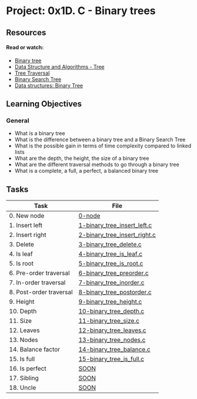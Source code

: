 # Project: 0x1D. C - Binary trees

## Resources

#### Read or watch:

* [Binary tree](https://intranet.alxswe.com/rltoken/1F2x42-8vUbOmU4L1C1KMg)
* [Data Structure and Algorithms - Tree](https://intranet.alxswe.com/rltoken/QmcTMCkQyrgMjrqoWxYdhw)
* [Tree Traversal](https://intranet.alxswe.com/rltoken/z6ZaXr_RxwE5nTHAUx_dfQ)
* [Binary Search Tree](https://intranet.alxswe.com/rltoken/qO5dBlMnYJzbaWG3xVpcnQ)
* [Data structures: Binary Tree](https://intranet.alxswe.com/rltoken/BeyJ2gjlE7_djwRiDyeHig)
## Learning Objectives

### General

* What is a binary tree
* What is the difference between a binary tree and a Binary Search Tree
* What is the possible gain in terms of time complexity compared to linked lists
* What are the depth, the height, the size of a binary tree
* What are the different traversal methods to go through a binary tree
* What is a complete, a full, a perfect, a balanced binary tree
## Tasks

| Task | File |
| ---- | ---- |
| 0. New node | [0-node](./0-node) |
| 1. Insert left | [1-binary_tree_insert_left.c](1-binary_tree_insert_left.c) |
| 2. Insert right | [2-binary_tree_insert_right.c](2-binary_tree_insert_right.c) |
| 3. Delete | [3-binary_tree_delete.c](3-binary_tree_delete.c) |
| 4. Is leaf | [4-binary_tree_is_leaf.c](4-binary_tree_is_leaf.c) |
| 5. Is root | [5-binary_tree_is_root.c](5-binary_tree_is_root.c) |
| 6. Pre-order traversal | [6-binary_tree_preorder.c](./6-binary_tree_preorder.c) |
| 7. In-order traversal | [7-binary_tree_inorder.c](./7-binary_tree_inorder.c) |
| 8. Post-order traversal | [8-binary_tree_postorder.c](./8-binary_tree_postorder.c) |
| 9. Height | [9-binary_tree_height.c](./9-binary_tree_height.c) |
| 10. Depth | [10-binary_tree_depth.c](./10-binary_tree_depth.c) |
| 11. Size | [11-binary_tree_size.c](./11-binary_tree_size.c) |
| 12. Leaves | [12-binary_tree_leaves.c](./12-binary_tree_leaves.c) |
| 13. Nodes | [13-binary_tree_nodes.c](./13-binary_tree_nodes.c) |
| 14. Balance factor | [14-binary_tree_balance.c](./14-binary_tree_balance.c) |
| 15. Is full | [15-binary_tree_is_full.c](./15-binary_tree_is_full.c) |
| 16. Is perfect | [SOON](./) |
| 17. Sibling | [SOON](./) |
| 18. Uncle | [SOON](./) |

